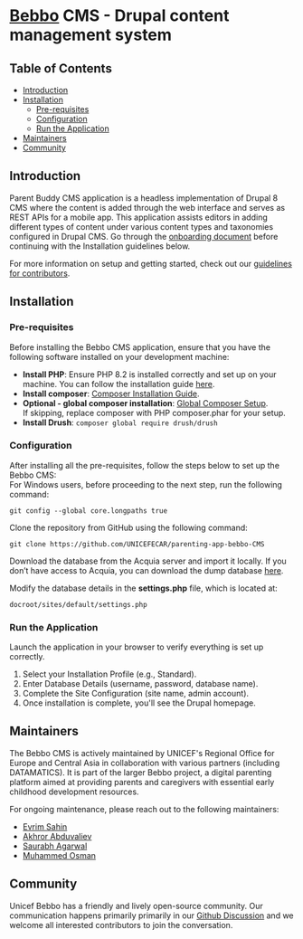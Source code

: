 # [Bebbo](https://bebbo.app/) CMS - Drupal content management system

## Table of Contents
* [Introduction](#introduction)
* [Installation](#installation)
  * [Pre-requisites](#pre-requisites)
  * [Configuration](#configuration)
  * [Run the Application](#run-the-application)
* [Maintainers](#maintainers)
* [Community](#community)

## Introduction
Parent Buddy CMS application is a headless implementation of Drupal 8 CMS where the content is added through the web interface and serves as REST APIs for a mobile app. This application assists editors in adding different types of content under various content types and taxonomies configured in Drupal CMS. Go through the [onboarding document](./ONBOARDING.md) before continuing with the Installation guidelines below.  

For more information on setup and getting started, check out our [guidelines for contributors](./CONTRIBUTING.md).   

## Installation  

### Pre-requisites
Before installing the Bebbo CMS application, ensure that you have the following software installed on your development machine:  
- **Install PHP**: Ensure PHP 8.2 is installed correctly and set up on your machine. You can follow the installation guide [here](https://www.php.net/manual/en/install.php).  
- **Install composer**: [Composer Installation Guide](https://getcomposer.org/doc/00-intro.md#installation-linux-unix-osx).  
- **Optional - global composer installation**: [Global Composer Setup](https://getcomposer.org/doc/00-intro.md#globally).  
  If skipping, replace composer with PHP composer.phar for your setup.  
- **Install Drush**: `composer global require drush/drush`  

### Configuration
After installing all the pre-requisites, follow the steps below to set up the Bebbo CMS:  
For Windows users, before proceeding to the next step, run the following command:  
```
git config --global core.longpaths true
```
Clone the repository from GitHub using the following command:  
```
git clone https://github.com/UNICEFECAR/parenting-app-bebbo-CMS
```
Download the database from the Acquia server and import it locally. If you don’t have access to Acquia, you can download the dump database [here](https://drive.google.com/file/d/1mha-fwtKjb7931MFCEcAXVNOQt_IJ7Ce/view).  

Modify the database details in the **settings.php** file, which is located at:  
```
docroot/sites/default/settings.php
``` 
### Run the Application
Launch the application in your browser to verify everything is set up correctly.
1.  Select your Installation Profile (e.g., Standard).
2.  Enter Database Details (username, password, database name).
3.  Complete the Site Configuration (site name, admin account).
4.  Once installation is complete, you'll see the Drupal homepage.

## Maintainers
The Bebbo CMS is actively maintained by UNICEF's Regional Office for Europe and Central Asia in collaboration with various partners (including DATAMATICS). It is part of the larger Bebbo project, a digital parenting platform aimed at providing parents and caregivers with essential early childhood development resources.  

For ongoing maintenance, please reach out to the following maintainers:  
- [Evrim Sahin](https://github.com/evrimm)
- [Akhror Abduvaliev](https://github.com/Akhror)
- [Saurabh Agarwal](https://github.com/saurabhEDU)
- [Muhammed Osman](https://github.com/mhdosman)

## Community
Unicef Bebbo has a friendly and lively open-source community. Our communication happens primarily primarily in our [Github Discussion](https://github.com/UNICEFECAR/parenting-app-bebbo-CMS/discussions) and we welcome all interested contributors to join the conversation.
